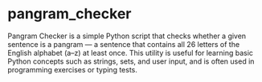 # pangram_checker
Pangram Checker is a simple Python script that checks whether a given sentence is a pangram — a sentence that contains all 26 letters of the English alphabet (a–z) at least once. This utility is useful for learning basic Python concepts such as strings, sets, and user input, and is often used in programming exercises or typing tests.
